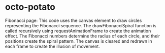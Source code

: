 # octo-potato
Fibonacci page:
This code uses the canvas element to draw circles representing the Fibonacci sequence. The drawFibonacciSpiral function is called recursively using requestAnimationFrame to create the animation effect. The Fibonacci numbers determine the radius of each circle, and their positions create the spiral pattern. The canvas is cleared and redrawn in each frame to create the illusion of movement.

